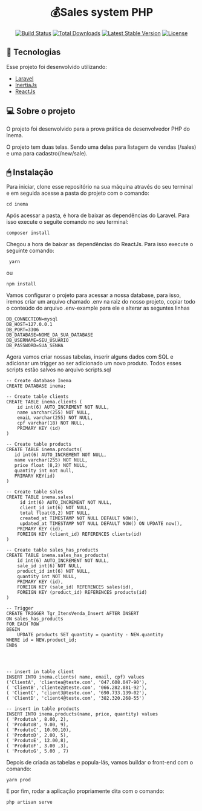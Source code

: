 <h1 align="center">
    💰Sales system PHP
</h1>

<p align="center">
<a href="https://travis-ci.org/laravel/framework"><img src="https://travis-ci.org/laravel/framework.svg" alt="Build Status"></a>
<a href="https://packagist.org/packages/laravel/framework"><img src="https://img.shields.io/packagist/dt/laravel/framework" alt="Total Downloads"></a>
<a href="https://packagist.org/packages/laravel/framework"><img src="https://img.shields.io/packagist/v/laravel/framework" alt="Latest Stable Version"></a>
<a href="https://packagist.org/packages/laravel/framework"><img src="https://img.shields.io/packagist/l/laravel/framework" alt="License"></a>
</p>

<h2> 🚀 Tecnologias</h2>

Esse projeto foi desenvolvido utilizando:
<ul>
   <li><a href="https://laravel.com">Laravel</a></li>
   <li><a href="https://inertiajs.com">InertiaJs</a></li>
   <li><a href="https://reactjs.org">ReactJs</a></li>
</ul>

<h2> 💻 Sobre o projeto</h2>
O projeto foi desenvolvido para a prova prática de desenvolvedor PHP do Inema. 

O projeto tem duas telas.  Sendo uma delas para listagem de vendas (/sales) e uma para cadastro(/new/sale).

<h2> 🖱 Instalação </h2>

Para iniciar, clone esse repositório na sua máquina através do seu terminal e em seguida acesse a pasta do projeto com o comando: 

` cd inema `

Após acessar a pasta, é hora de baixar as dependências do Laravel. Para isso execute o seguite comando no seu terminal:

`composer install`

Chegou a hora de baixar as dependências do ReactJs. Para isso execute o seguinte comando:

```
 yarn 
 ``` 
 ou 
 ```
 npm install
 ```

Vamos configurar o projeto para acessar a nossa database, para isso, iremos criar um arquivo chamado .env na raiz do nosso projeto, copiar todo o conteúdo do arquivo .env-example para ele e alterar as seguntes linhas 

```
DB_CONNECTION=mysql
DB_HOST=127.0.0.1
DB_PORT=3306
DB_DATABASE=NOME_DA_SUA_DATABASE
DB_USERNAME=SEU_USUARIO
DB_PASSWORD=SUA_SENHA
```

Agora vamos criar nossas tabelas, inserir alguns dados com SQL e adicionar um trigger ao ser adicionado um novo produto. Todos esses scripts estão salvos no arquivo scripts.sql

```
-- Create database Inema
CREATE DATABASE inema;

-- Create table clients
CREATE TABLE inema.clients (
    id int(6) AUTO_INCREMENT NOT NULL,
    name varchar(255) NOT NULL,
    emaiL varchar(255) NOT NULL,
    cpf varchar(18) NOT NULL,
    PRIMARY KEY (id)
)

-- Create table products
CREATE TABLE inema.products(
   id int(6) AUTO_INCREMENT NOT NULL,
   name varchar(255) NOT NULL,
   price float (8,2) NOT NULL,
   quantity int not null,
   PRIMARY KEY(id)
)

-- Create table sales
CREATE TABLE inema.sales(
	 id int(6) AUTO_INCREMENT NOT NULL,
	 client_id int(6) NOT NULL,
     total float(8,2) NOT NULL,
     created_at TIMESTAMP NOT NULL DEFAULT NOW(),
  	 updated_at TIMESTAMP NOT NULL DEFAULT NOW() ON UPDATE now(),
  	PRIMARY KEY (id),
	FOREIGN KEY (client_id) REFERENCES clients(id)
)

-- Create table sales_has_products
CREATE TABLE inema.sales_has_products(
    id int(6) AUTO_INCREMENT NOT NULL,
    sale_id int(6) NOT NULL,
    product_id int(6) NOT NULL,
    quantity int NOT NULL,
    PRIMARY KEY (id),
    FOREIGN KEY (sale_id) REFERENCES sales(id),
    FOREIGN KEY (product_id) REFERENCES products(id)
)

-- Trigger
CREATE TRIGGER Tgr_ItensVenda_Insert AFTER INSERT
ON sales_has_products
FOR EACH ROW
BEGIN
	UPDATE products SET quantity = quantity - NEW.quantity
WHERE id = NEW.product_id;
END$




-- insert in table client
INSERT INTO inema.clients( name, email, cpf) values
('ClientA', 'clientea@teste.com', '047.608.047-90'),
( 'ClientB','cliente2@teste.com', '066.282.081-92'),
( 'ClientC', 'client3@teste.com', '690.733.139-02'),
( 'ClientD', 'client4@teste.com', '382.320.268-55')

-- insert in table products
INSERT INTO inema.products(name, price, quantity) values
( 'ProdutoA', 8.00, 2),
( 'ProdutoB', 9.00, 9),
( 'ProdutoC', 10.00,10),
( 'ProdutoD', 2.00, 5),
( 'ProdutoE', 12.00,8),
( 'ProdutoF', 3.00 ,3),
( 'ProdutoG', 5.00 , 7)
```

Depois de criada as tabelas e popula-lás, vamos buildar o front-end com o comando:
```
yarn prod
```

E por fim, rodar a aplicação propriamente dita com o comando:

```
php artisan serve
```

